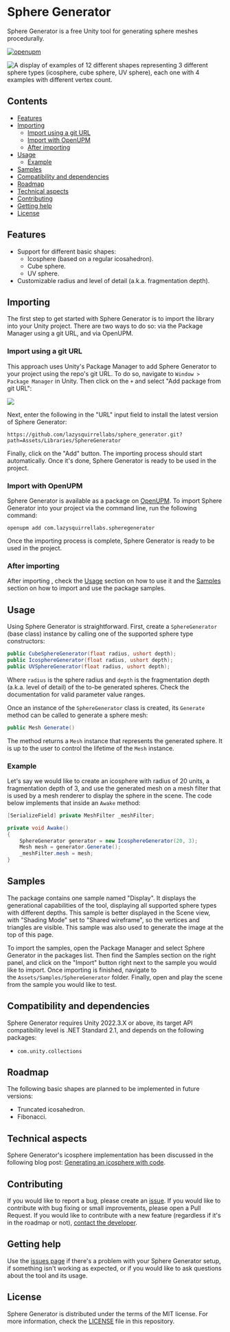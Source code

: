 # Sphere Generator
Sphere Generator is a free Unity tool for generating sphere meshes procedurally.

[![openupm](https://img.shields.io/npm/v/com.lazysquirrellabs.spheregenerator?label=openupm&registry_uri=https://package.openupm.com)](https://openupm.com/packages/com.lazysquirrellabs.spheregenerator/)

![A display of examples of 12 different shapes representing 3 different sphere types (icosphere, cube sphere, UV sphere), each one with 4 examples with different vertex count.](https://blog.matheusamazonas.net/assets/images/post22/sphere_display.png)

## Contents
- [Features](#features)
- [Importing](#importing)
	- [Import using a git URL](#import-using-a-git-url)
	- [Import with OpenUPM](#import-with-openupm)
	- [After importing](#after-importing)
- [Usage](#usage)
  - [Example](#example)
- [Samples](#samples)
- [Compatibility and dependencies](#compatibility-and-dependencies)
- [Roadmap](#roadmap)
- [Technical aspects](#technical-aspects)
- [Contributing](#contributing)
- [Getting help](#getting-help)
- [License](#license)

## Features
- Support for different basic shapes:
  - Icosphere (based on a regular icosahedron).
  - Cube sphere.
  - UV sphere.
- Customizable radius and level of detail (a.k.a. fragmentation depth). 

## Importing
The first step to get started with Sphere Generator is to import the library into your Unity project. There are two ways to do so: via the Package Manager using a git URL, and via OpenUPM.

### Import using a git URL
This approach uses Unity's Package Manager to add Sphere Generator to your project using the repo's git URL. To do so, navigate to `Window > Package Manager` in Unity. Then click on the `+` and select "Add package from git URL":

![](https://ttg.matheusamazonas.net/assets/images/upm_adding.png)

Next, enter the following in the "URL" input field to install the latest version of Sphere Generator:
```
https://github.com/lazysquirrellabs/sphere_generator.git?path=Assets/Libraries/SphereGenerator
```
Finally, click on the "Add" button. The importing process should start automatically. Once it's done, Sphere Generator is ready to be used in the project. 

### Import with OpenUPM
Sphere Generator is available as a package on [OpenUPM](https://openupm.com/packages/com.lazysquirrellabs.spheregenerator/). To import Sphere Generator into your project via the command line, run the following command:
```
openupm add com.lazysquirrellabs.spheregenerator
```
Once the importing process is complete, Sphere Generator is ready to be used in the project. 

### After importing
After importing , check the [Usage](#usage) section on how to use it and the [Samples](#samples) section on how to import and use the package samples.

## Usage
Using Sphere Generator is straightforward. First, create a `SphereGenerator` (base class) instance by calling one of the supported sphere type constructors:
```csharp
public CubeSphereGenerator(float radius, ushort depth);
public IcosphereGenerator(float radius, ushort depth);
public UVSphereGenerator(float radius, ushort depth);
```
Where `radius` is the sphere radius and `depth` is the fragmentation depth (a.k.a. level of detail) of the to-be generated spheres. Check the documentation for valid parameter value ranges.

Once an instance of the `SphereGenerator` class is created, its `Generate` method can be called to generate a sphere mesh:
```csharp
public Mesh Generate()
```
The method returns a `Mesh` instance that represents the generated sphere. It is up to the user to control the lifetime of the `Mesh` instance.

### Example
Let's say we would like to create an icosphere with radius of 20 units, a fragmentation depth of 3, and use the generated mesh on a mesh filter that is used by a mesh renderer to display the sphere in the scene. The code below implements that inside an `Awake` method:
```csharp
[SerializeField] private MeshFilter _meshFilter;

private void Awake()
{
    SphereGenerator generator = new IcosphereGenerator(20, 3);  
    Mesh mesh = generator.Generate();
    _meshFilter.mesh = mesh;
}
```

## Samples
The package contains one sample named "Display". It displays the generational capabilities of the tool, displaying all supported sphere types with different depths. This sample is better displayed in the Scene view, with "Shading Mode" set to "Shared wireframe", so the vertices and triangles are visible. This sample was also used to generate the image at the top of this page.

To import the samples, open the Package Manager and select Sphere Generator in the packages list. Then find the Samples section on the right panel, and click on the "Import" button right next to the sample you would like to import. Once importing is finished, navigate to the `Assets/Samples/SphereGenerator` folder. Finally, open and play the scene from the sample you would like to test.

## Compatibility and dependencies
Sphere Generator requires Unity 2022.3.X or above, its target API compatibility level is .NET Standard 2.1, and depends on the following packages:
- `com.unity.collections`

## Roadmap
The following basic shapes are planned to be implemented in future versions:
- Truncated icosahedron.
- Fibonacci.

## Technical aspects
Sphere Generator's icosphere implementation has been discussed in the following blog post: [Generating an icosphere with code](https://blog.matheusamazonas.net/posts/generating_icosphere_with_code).

## Contributing
If you would like to report a bug, please create an [issue](https://github.com/lazysquirrellabs/sphere_generator/issues). If you would like to contribute with bug fixing or small improvements, please open a Pull Request. If you would like to contribute with a new feature (regardless if it's in the roadmap or not), [contact the developer](https://matheusamazonas.net/contact.html).  

## Getting help
Use the [issues page](https://github.com/lazysquirrellabs/sphere_generator/issues) if there's a problem with your Sphere Generator setup, if something isn't working as expected, or if you would like to ask questions about the tool and its usage.

## License
Sphere Generator is distributed under the terms of the MIT license. For more information, check the [LICENSE](LICENSE) file in this repository.
